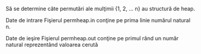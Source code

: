 Să se determine câte permutări ale mulţimii {1, 2, ... n} au structură de heap.

Date de intrare
Fişierul permheap.in conţine pe prima linie numărul natural n.

Date de ieşire
Fişierul permheap.out conţine pe primul rând un număr natural reprezentând valoarea cerută
